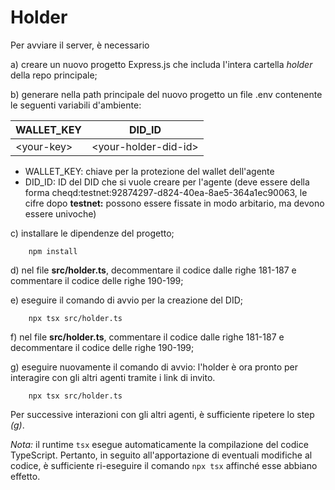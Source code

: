 # Holder
Per avviare il server, è necessario

a) creare un nuovo progetto Express.js che includa l'intera cartella _holder_ della repo principale;

b) generare nella path principale del nuovo progetto un file .env contenente le seguenti variabili d'ambiente:

| WALLET_KEY   | DID_ID                 | 
|--------------|------------------------|
| \<your-key\> | \<your-holder-did-id\> |

- WALLET_KEY: chiave per la protezione del wallet dell'agente
- DID_ID: ID del DID che si vuole creare per l'agente (deve essere della forma cheqd:testnet:92874297-d824-40ea-8ae5-364a1ec90063,
  le cifre dopo **testnet:** possono essere fissate in modo arbitario, ma devono essere univoche)

c) installare le dipendenze del progetto;
```
    npm install
```

d) nel file **src/holder.ts**, decommentare il codice dalle righe 181-187 e commentare il codice
delle righe 190-199;

e) eseguire il comando di avvio per la creazione del DID;
```
    npx tsx src/holder.ts
```

f) nel file **src/holder.ts**, commentare il codice dalle righe 181-187 e decommentare il codice
delle righe 190-199;

g) eseguire nuovamente il comando di avvio: l'holder è ora pronto per interagire con gli altri agenti tramite i link di 
invito.
```
    npx tsx src/holder.ts
```

Per successive interazioni con gli altri agenti, è sufficiente ripetere lo step _(g)_.

_Nota:_ il runtime `tsx` esegue automaticamente la compilazione del codice TypeScript. Pertanto, in seguito all'apportazione
di eventuali modifiche al codice, è sufficiente ri-eseguire il comando `npx tsx` affinché esse abbiano effetto.

